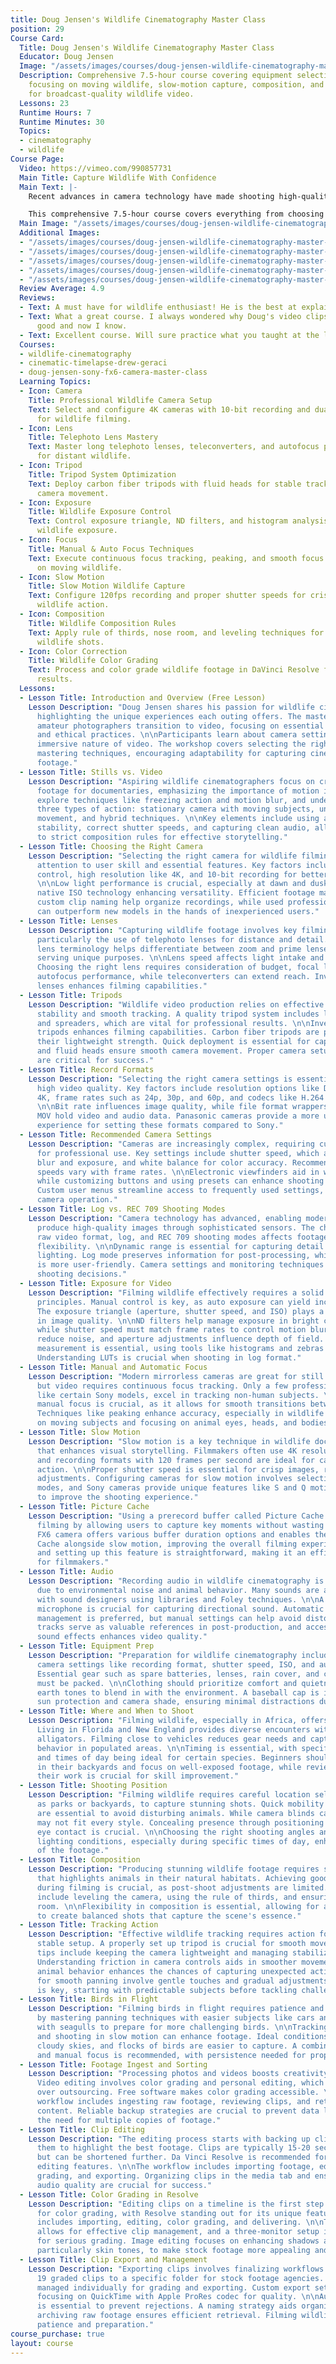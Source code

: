 ```yaml
---
title: Doug Jensen's Wildlife Cinematography Master Class
position: 29
Course Card:
  Title: Doug Jensen's Wildlife Cinematography Master Class
  Educator: Doug Jensen
  Image: "/assets/images/courses/doug-jensen-wildlife-cinematography-master-class/doug-jensen-wildlife-cinematography-master-class.jpg"
  Description: Comprehensive 7.5-hour course covering equipment selection, exposure,
    focusing on moving wildlife, slow-motion capture, composition, and color grading
    for broadcast-quality wildlife video.
  Lessons: 23
  Runtime Hours: 7
  Runtime Minutes: 30
  Topics:
  - cinematography
  - wildlife
Course Page:
  Video: https://vimeo.com/990857731
  Main Title: Capture Wildlife With Confidence
  Main Text: |-
    Recent advances in camera technology have made shooting high-quality 4K wildlife video accessible to everyone. Whether you're an experienced amateur photographer or a seasoned video professional, this master class is an invaluable resource for successfully shooting and color-grading broadcast-quality wildlife video.

    This comprehensive 7.5-hour course covers everything from choosing the right equipment to mastering essential techniques like exposure, focusing on moving wildlife, slow-motion capture, and composition. With in-depth lessons on processing and color grading, you'll learn how to transform your footage into stunning final results that exceed expectations.
  Main Image: "/assets/images/courses/doug-jensen-wildlife-cinematography-master-class/doug-jensen-wildlife-cinematography-master-class-1.jpg"
  Additional Images:
  - "/assets/images/courses/doug-jensen-wildlife-cinematography-master-class/doug-jensen-wildlife-cinematography-master-class-2.jpg"
  - "/assets/images/courses/doug-jensen-wildlife-cinematography-master-class/doug-jensen-wildlife-cinematography-master-class-3.jpg"
  - "/assets/images/courses/doug-jensen-wildlife-cinematography-master-class/doug-jensen-wildlife-cinematography-master-class-4.jpg"
  - "/assets/images/courses/doug-jensen-wildlife-cinematography-master-class/doug-jensen-wildlife-cinematography-master-class-5.jpg"
  - "/assets/images/courses/doug-jensen-wildlife-cinematography-master-class/doug-jensen-wildlife-cinematography-master-class-6.jpg"
  Review Average: 4.9
  Reviews:
  - Text: A must have for wildlife enthusiast! He is the best at explaining things!
  - Text: What a great course. I always wondered why Doug's video clips looked so
      good and now I know.
  - Text: Excellent course. Will sure practice what you taught at the local bird sanctuary.
  Courses:
  - wildlife-cinematography
  - cinematic-timelapse-drew-geraci
  - doug-jensen-sony-fx6-camera-master-class
  Learning Topics:
  - Icon: Camera
    Title: Professional Wildlife Camera Setup
    Text: Select and configure 4K cameras with 10-bit recording and dual native ISO
      for wildlife filming.
  - Icon: Lens
    Title: Telephoto Lens Mastery
    Text: Master long telephoto lenses, teleconverters, and autofocus performance
      for distant wildlife.
  - Icon: Tripod
    Title: Tripod System Optimization
    Text: Deploy carbon fiber tripods with fluid heads for stable tracking and smooth
      camera movement.
  - Icon: Exposure
    Title: Wildlife Exposure Control
    Text: Control exposure triangle, ND filters, and histogram analysis for perfect
      wildlife exposure.
  - Icon: Focus
    Title: Manual & Auto Focus Techniques
    Text: Execute continuous focus tracking, peaking, and smooth focus transitions
      on moving wildlife.
  - Icon: Slow Motion
    Title: Slow Motion Wildlife Capture
    Text: Configure 120fps recording and proper shutter speeds for crisp slow-motion
      wildlife action.
  - Icon: Composition
    Title: Wildlife Composition Rules
    Text: Apply rule of thirds, nose room, and leveling techniques for compelling
      wildlife shots.
  - Icon: Color Correction
    Title: Wildlife Color Grading
    Text: Process and color grade wildlife footage in DaVinci Resolve for broadcast-quality
      results.
  Lessons:
  - Lesson Title: Introduction and Overview (Free Lesson)
    Lesson Description: "Doug Jensen shares his passion for wildlife cinematography,
      highlighting the unique experiences each outing offers. The masterclass helps
      amateur photographers transition to video, focusing on essential skills, equipment,
      and ethical practices. \n\nParticipants learn about camera settings and the
      immersive nature of video. The workshop covers selecting the right camera and
      mastering techniques, encouraging adaptability for capturing cinematic wildlife
      footage."
  - Lesson Title: Stills vs. Video
    Lesson Description: "Aspiring wildlife cinematographers focus on creating cinematic
      footage for documentaries, emphasizing the importance of motion in video. They
      explore techniques like freezing action and motion blur, and understand the
      three types of action: stationary camera with moving subjects, unmotivated camera
      movement, and hybrid techniques. \n\nKey elements include using a tripod for
      stability, correct shutter speeds, and capturing clean audio, all while adhering
      to strict composition rules for effective storytelling."
  - Lesson Title: Choosing the Right Camera
    Lesson Description: "Selecting the right camera for wildlife filming requires
      attention to user skill and essential features. Key factors include full manual
      control, high resolution like 4K, and 10-bit recording for better color quality.
      \n\nLow light performance is crucial, especially at dawn and dusk, with dual
      native ISO technology enhancing versatility. Efficient footage management and
      custom clip naming help organize recordings, while used professional cameras
      can outperform new models in the hands of inexperienced users."
  - Lesson Title: Lenses
    Lesson Description: "Capturing wildlife footage involves key filming techniques,
      particularly the use of telephoto lenses for distance and detail. Understanding
      lens terminology helps differentiate between zoom and prime lenses, with each
      serving unique purposes. \n\nLens speed affects light intake and image quality.
      Choosing the right lens requires consideration of budget, focal length, and
      autofocus performance, while teleconverters can extend reach. Investing in quality
      lenses enhances filming capabilities."
  - Lesson Title: Tripods
    Lesson Description: "Wildlife video production relies on effective tripods for
      stability and smooth tracking. A quality tripod system includes legs, heads,
      and spreaders, which are vital for professional results. \n\nInvesting in good
      tripods enhances filming capabilities. Carbon fiber tripods are preferred for
      their lightweight strength. Quick deployment is essential for capturing wildlife,
      and fluid heads ensure smooth camera movement. Proper camera setup and balancing
      are critical for success."
  - Lesson Title: Record Formats
    Lesson Description: "Selecting the right camera settings is essential for achieving
      high video quality. Key factors include resolution options like DCI 4K and UHD
      4K, frame rates such as 24p, 30p, and 60p, and codecs like H.264 and H.265.
      \n\nBit rate influences image quality, while file format wrappers like MP4 and
      MOV hold video and audio data. Panasonic cameras provide a more user-friendly
      experience for setting these formats compared to Sony."
  - Lesson Title: Recommended Camera Settings
    Lesson Description: "Cameras are increasingly complex, requiring customization
      for professional use. Key settings include shutter speed, which affects motion
      blur and exposure, and white balance for color accuracy. Recommended shutter
      speeds vary with frame rates. \n\nElectronic viewfinders aid in wildlife cinematography,
      while customizing buttons and using presets can enhance shooting efficiency.
      Custom user menus streamline access to frequently used settings, improving overall
      camera operation."
  - Lesson Title: Log vs. REC 709 Shooting Modes
    Lesson Description: "Camera technology has advanced, enabling modern cameras to
      produce high-quality images through sophisticated sensors. The choice between
      raw video format, log, and REC 709 shooting modes affects footage quality and
      flexibility. \n\nDynamic range is essential for capturing detail in different
      lighting. Log mode preserves information for post-processing, while REC 709
      is more user-friendly. Camera settings and monitoring techniques also influence
      shooting decisions."
  - Lesson Title: Exposure for Video
    Lesson Description: "Filming wildlife effectively requires a solid grasp of exposure
      principles. Manual control is key, as auto exposure can yield inconsistent results.
      The exposure triangle (aperture, shutter speed, and ISO) plays a vital role
      in image quality. \n\nND filters help manage exposure in bright conditions,
      while shutter speed must match frame rates to control motion blur. Low ISO settings
      reduce noise, and aperture adjustments influence depth of field. Accurate exposure
      measurement is essential, using tools like histograms and zebras for highlights.
      Understanding LUTs is crucial when shooting in log format."
  - Lesson Title: Manual and Automatic Focus
    Lesson Description: "Modern mirrorless cameras are great for still photography,
      but video requires continuous focus tracking. Only a few professional cameras,
      like certain Sony models, excel in tracking non-human subjects. \n\nMastering
      manual focus is crucial, as it allows for smooth transitions between focus modes.
      Techniques like peaking enhance accuracy, especially in wildlife filming. Practicing
      on moving subjects and focusing on animal eyes, heads, and bodies improves skills."
  - Lesson Title: Slow Motion
    Lesson Description: "Slow motion is a key technique in wildlife documentaries
      that enhances visual storytelling. Filmmakers often use 4K resolution for clarity,
      and recording formats with 120 frames per second are ideal for capturing detailed
      action. \n\nProper shutter speed is essential for crisp images, requiring manual
      adjustments. Configuring cameras for slow motion involves selecting the right
      modes, and Sony cameras provide unique features like S and Q motion settings
      to improve the shooting experience."
  - Lesson Title: Picture Cache
    Lesson Description: "Using a prerecord buffer called Picture Cache enhances wildlife
      filming by allowing users to capture key moments without wasting footage. \n\nThe
      FX6 camera offers various buffer duration options and enables the use of Picture
      Cache alongside slow motion, improving the overall filming experience. Activating
      and setting up this feature is straightforward, making it an efficient tool
      for filmmakers."
  - Lesson Title: Audio
    Lesson Description: "Recording audio in wildlife cinematography is challenging
      due to environmental noise and animal behavior. Many sounds are added in post-production,
      with sound designers using libraries and Foley techniques. \n\nA quality shotgun
      microphone is crucial for capturing directional sound. Automatic audio level
      management is preferred, but manual settings can help avoid distortion. Scratch
      tracks serve as valuable references in post-production, and access to royalty-free
      sound effects enhances video quality."
  - Lesson Title: Equipment Prep
    Lesson Description: "Preparation for wildlife cinematography includes checking
      camera settings like recording format, shutter speed, ISO, and audio setup.
      Essential gear such as spare batteries, lenses, rain cover, and cleaning supplies
      must be packed. \n\nClothing should prioritize comfort and quietness, favoring
      earth tones to blend in with the environment. A baseball cap is important for
      sun protection and camera shade, ensuring minimal distractions during filming."
  - Lesson Title: Where and When to Shoot
    Lesson Description: "Filming wildlife, especially in Africa, offers unique opportunities.
      Living in Florida and New England provides diverse encounters with birds and
      alligators. Filming close to vehicles reduces gear needs and captures wildlife
      behavior in populated areas. \n\nTiming is essential, with specific seasons
      and times of day being ideal for certain species. Beginners should practice
      in their backyards and focus on well-exposed footage, while reviewing and analyzing
      their work is crucial for skill improvement."
  - Lesson Title: Shooting Position
    Lesson Description: "Filming wildlife requires careful location selection, such
      as parks or backyards, to capture stunning shots. Quick mobility and stealth
      are essential to avoid disturbing animals. While camera blinds can help, they
      may not fit every style. Concealing presence through positioning and avoiding
      eye contact is crucial. \n\nChoosing the right shooting angles and considering
      lighting conditions, especially during specific times of day, enhances the quality
      of the footage."
  - Lesson Title: Composition
    Lesson Description: "Producing stunning wildlife footage requires strong composition
      that highlights animals in their natural habitats. Achieving good composition
      during filming is crucial, as post-shoot adjustments are limited. Key techniques
      include leveling the camera, using the rule of thirds, and ensuring proper nose
      room. \n\nFlexibility in composition is essential, allowing for adjustments
      to create balanced shots that capture the scene's essence."
  - Lesson Title: Tracking Action
    Lesson Description: "Effective wildlife tracking requires action footage and a
      stable setup. A properly set up tripod is crucial for smooth movement. Ten practical
      tips include keeping the camera lightweight and managing stabilization settings.
      Understanding friction in camera controls aids in smoother movements. \n\nAnticipating
      animal behavior enhances the chances of capturing unexpected actions. Techniques
      for smooth panning involve gentle touches and gradual adjustments. Practice
      is key, starting with predictable subjects before tackling challenging wildlife."
  - Lesson Title: Birds in Flight
    Lesson Description: "Filming birds in flight requires patience and skill. Start
      by mastering panning techniques with easier subjects like cars and pets. Practice
      with seagulls to prepare for more challenging birds. \n\nTracking from a distance
      and shooting in slow motion can enhance footage. Ideal conditions include partly
      cloudy skies, and flocks of birds are easier to capture. A combination of auto
      and manual focus is recommended, with persistence needed for proper focus."
  - Lesson Title: Footage Ingest and Sorting
    Lesson Description: "Processing photos and videos boosts creativity and quality.
      Video editing involves color grading and personal editing, which is preferred
      over outsourcing. Free software makes color grading accessible. \n\nThe post-production
      workflow includes ingesting raw footage, reviewing clips, and retaining valuable
      content. Reliable backup strategies are crucial to prevent data loss, highlighting
      the need for multiple copies of footage."
  - Lesson Title: Clip Editing
    Lesson Description: "The editing process starts with backing up clips and trimming
      them to highlight the best footage. Clips are typically 15-20 seconds long,
      but can be shortened further. Da Vinci Resolve is recommended for its robust
      editing features. \n\nThe workflow includes importing footage, editing, color
      grading, and exporting. Organizing clips in the media tab and ensuring high
      audio quality are crucial for success."
  - Lesson Title: Color Grading in Resolve
    Lesson Description: "Editing clips on a timeline is the first step in preparing
      for color grading, with Resolve standing out for its unique features. The workflow
      includes importing, editing, color grading, and delivering. \n\nThe color tab
      allows for effective clip management, and a three-monitor setup is recommended
      for serious grading. Image editing focuses on enhancing shadows and colors,
      particularly skin tones, to make stock footage more appealing and competitive."
  - Lesson Title: Clip Export and Management
    Lesson Description: "Exporting clips involves finalizing workflows by sending
      19 graded clips to a specific folder for stock footage agencies. Each clip is
      managed individually for grading and exporting. Custom export settings are created,
      focusing on QuickTime with Apple ProRes codec for quality. \n\nAudio management
      is essential to prevent rejections. A naming strategy aids organization, while
      archiving raw footage ensures efficient retrieval. Filming wildlife requires
      patience and preparation."
course_purchase: true
layout: course
---
```



